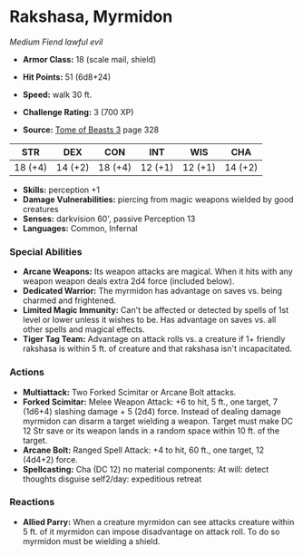# Rakshasa, Myrmidon

*Medium* *Fiend* *lawful evil*

- **Armor Class:** 18 (scale mail, shield)
- **Hit Points:** 51 (6d8+24)
- **Speed:** walk 30 ft.

- **Challenge Rating:** 3 (700 XP)
- **Source:** [Tome of Beasts 3](https://koboldpress.com/kpstore/product/tome-of-beasts-3-for-5th-edition/) page 328

| STR | DEX | CON | INT | WIS | CHA |
| --- | --- | --- | --- | --- | --- |
| 18 (+4) | 14 (+2) | 18 (+4) | 12 (+1) | 12 (+1) | 14 (+2) |

- **Skills:** perception +1
- **Damage Vulnerabilities:** piercing from magic weapons wielded by good creatures
- **Senses:** darkvision 60', passive Perception 13
- **Languages:** Common, Infernal

### Special Abilities

- **Arcane Weapons:** Its weapon attacks are magical. When it hits with any weapon weapon deals extra 2d4 force (included below).
- **Dedicated Warrior:** The myrmidon has advantage on saves vs. being charmed and frightened.
- **Limited Magic Immunity:** Can't be affected or detected by spells of 1st level or lower unless it wishes to be. Has advantage on saves vs. all other spells and magical effects.
- **Tiger Tag Team:** Advantage on attack rolls vs. a creature if 1+ friendly rakshasa is within 5 ft. of creature and that rakshasa isn't incapacitated.

### Actions

- **Multiattack:** Two Forked Scimitar or Arcane Bolt attacks.
- **Forked Scimitar:** Melee Weapon Attack: +6 to hit, 5 ft., one target, 7 (1d6+4) slashing damage + 5 (2d4) force. Instead of dealing damage myrmidon can disarm a target wielding a weapon. Target must make DC 12 Str save or its weapon lands in a random space within 10 ft. of the target.
- **Arcane Bolt:** Ranged Spell Attack: +4 to hit, 60 ft., one target, 12 (4d4+2) force.
- **Spellcasting:** Cha (DC 12) no material components: At will: detect thoughts disguise self2/day: expeditious retreat

### Reactions

- **Allied Parry:** When a creature myrmidon can see attacks creature within 5 ft. of it myrmidon can impose disadvantage on attack roll. To do so myrmidon must be wielding a shield.


